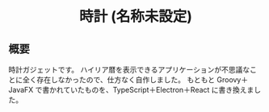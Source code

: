 <div align="center">
<h1>時計 (名称未設定)</h1>
</div>


## 概要
時計ガジェットです。
ハイリア暦を表示できるアプリケーションが不思議なことに全く存在しなかったので、仕方なく自作しました。
もともと Groovy＋JavaFX で書かれていたものを、TypeScript＋Electron＋React に書き換えました。
